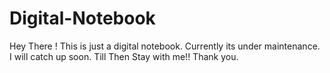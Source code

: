 # Digital-Notebook
Hey There ! This is just a digital notebook. Currently its under maintenance. I will catch up soon. Till Then Stay with me!!
Thank you.
